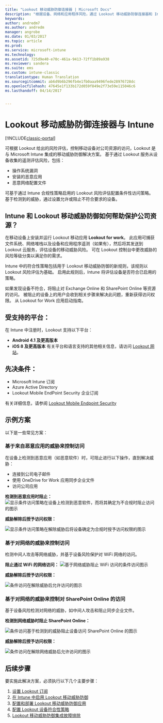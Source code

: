 ```yaml
---
title: "Lookout 移动威胁防御连接器 | Microsoft Docs"
description: "根据设备、网络和应用程序风险，通过 Lookout 移动威胁防御连接器和 Intune 保护对公司资源的访问。"
keywords: 
author: andredm7
ms.author: andredm
manager: angrobe
ms.date: 01/03/2017
ms.topic: article
ms.prod: 
ms.service: microsoft-intune
ms.technology: 
ms.assetid: 725d9e40-e70c-461a-9413-72ff1b89a938
ms.reviewer: sandera
ms.suite: ems
ms.custom: intune-classic
translationtype: Human Translation
ms.sourcegitcommit: ab6d9b6b296fb4e1fb0aaa9496fede28976728dc
ms.openlocfilehash: 47645e1f133b172d059f849e2f73e59e115046c6
ms.lasthandoff: 04/14/2017


---
```


# <a name="lookout-mobile-threat-defense-connector-with-intune"></a>Lookout 移动威胁防御连接器与 Intune

[!INCLUDE[classic-portal](../includes/classic-portal.md)]

可根据 Lookout 给出的风险评估，控制移动设备对公司资源的访问，Lookout 是与 Microsoft Intune 集成的移动威胁防御解决方案。 基于通过 Lookout 服务从设备收集的遥测评估风险，包括：
- 操作系统漏洞
- 安装的恶意应用
- 恶意网络配置文件

可基于通过 Intune 合规性策略启用的 Lookout 风险评估配置条件性访问策略。 基于检测到的威胁，通过设置允许或阻止不符合要求的设备。

## <a name="how-do-intune-and-lookout-mobile-threat-defense-help-protect-company-resources"></a>Intune 和 Lookout 移动威胁防御如何帮助保护公司资源？
在移动设备上安装并运行 Lookout 移动应用 **Lookout for work**。 此应用可捕获文件系统、网络堆栈以及设备和应用程序遥测（如果有），然后将其发送到 Lookout 云服务，评估设备的移动威胁风险。 可在 Lookout 控制台中更改威胁的风险等级分类以满足你的需求。  

Intune 中的符合性策略包括用于 Lookout 移动威胁防御的新规则，该规则以 Lookout 风险评估为基础。 启用此规则后，Intune 将评估设备是否符合已启用的策略。

如果发现设备不符合，将阻止对 Exchange Online 和 SharePoint Online 等资源的访问。 被阻止的设备上的用户会收到相关步骤来解决此问题，重新获得访问权限。 从 Lookout for Work 应用启动指南。

## <a name="supported-platforms"></a>受支持的平台：
在 Intune 中注册时，Lookout 支持以下平台：
* **Android 4.1 及更高版本**
* **iOS 8 及更高版本** 有关平台和语言支持的其他相关信息，请访问 [Lookout 网站](https://personal.support.lookout.com/hc/articles/114094140253)。

## <a name="prerequisites"></a>先决条件：
* Microsoft Intune 订阅
* Azure Active Directory
* Lookout Mobile EndPoint Security 企业订阅  

有关详细信息，请参阅 [Lookout Mobile Endpoint Security](https://www.lookout.com/products/mobile-endpoint-security)

## <a name="sample-scenarios"></a>示例方案
以下是一些常见方案：

### <a name="control-access-based-on-threats-from-malicious-apps"></a>基于来自恶意应用的威胁来控制访问
在设备上检测到恶意应用（如恶意软件）时，可阻止进行以下操作，直到解决威胁：
* 连接到公司电子邮件
* 使用 OneDrive for Work 应用同步企业文件
* 访问公司应用

**检测到恶意应用时阻止：**
![显示条件访问策略在设备上检测到恶意软件，而将其确定为不合规时阻止访问的图示](../media/mtp/malicious-apps-blocked.png)

**威胁解除后授予访问权限：**

![显示条件访问策略在解除威胁后将设备确定为合规时授予访问权限的图示](../media/mtp/malicious-apps-unblocked.png)

### <a name="control-access-based-on-threat-to-network"></a>基于对网络的威胁来控制访问
检测中间人攻击等网络威胁，并基于设备风险保护对 WiFi 网络的访问。

**阻止通过 WiFi 的网络访问：**
![基于网络威胁阻止 WiFi 访问的条件访问图示](../media/mtp/network-wifi-blocked.png)

**威胁解除后授予访问权限：**

![条件访问在解除威胁后允许访问的图示](../media/mtp/network-wifi-unblocked.png)
### <a name="control-access-to-sharepoint-online-based-on-threat-to-network"></a>基于对网络的威胁来控制对 SharePoint Online 的访问

基于设备风险检测对网络的威胁，如中间人攻击和阻止同步企业文件。

**检测到网络威胁时阻止 SharePoint Online：**

![条件访问基于检测到的威胁阻止设备访问 SharePoint Online 的图示](../media/mtp/network-spo-blocked.png)


**威胁解除后授予访问权限：**

![条件访问在解除网络威胁后允许访问的图示](../media/mtp/network-spo-unblocked.png)

## <a name="next-steps"></a>后续步骤
要实施此解决方案，必须执行以下几个主要步骤：
1.    [设置 Lookout 订阅](device-threat-protection-subscription-setup.md)
2.    [在 Intune 中启用 Lookout 移动威胁防御](device-threat-protection-enable.md)
3.  [配置和部署 Lookout 移动威胁防御应用](device-threat-protection-apps.md)
4.    [配置 Lookout 设备符合性策略](device-threat-protection-policy.md)
5.    [Lookout 移动威胁防御集成故障排除](http://docs.microsoft.com/intune/troubleshoot/device-threat-protection-troubleshooting)

